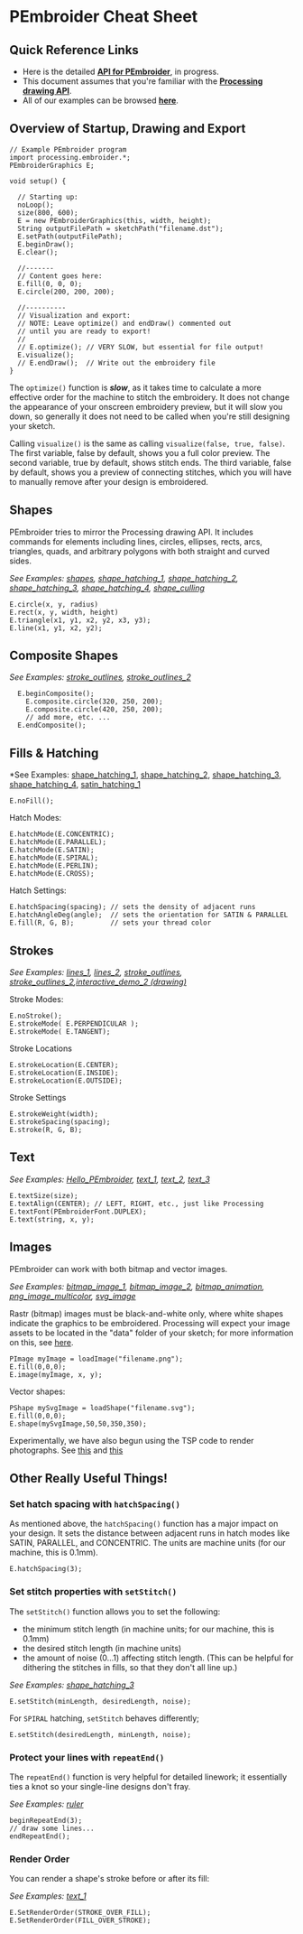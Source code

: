 # PEmbroider Cheat Sheet

## Quick Reference Links

* Here is the detailed [**API for PEmbroider**](https://github.com/CreativeInquiry/PEmbroider/blob/master/API.md), in progress.
* This document assumes that you're familiar with the [**Processing drawing API**](https://processing.org/reference/). 
* All of our examples can be browsed [**here**](examples/README.md). 


## Overview of Startup, Drawing and Export
	
```
// Example PEmbroider program
import processing.embroider.*;
PEmbroiderGraphics E;

void setup() {

  // Starting up:
  noLoop();
  size(800, 600);
  E = new PEmbroiderGraphics(this, width, height);
  String outputFilePath = sketchPath("filename.dst");
  E.setPath(outputFilePath); 
  E.beginDraw();
  E.clear();

  //-------
  // Content goes here:
  E.fill(0, 0, 0); 
  E.circle(200, 200, 200); 

  //----------  
  // Visualization and export:
  // NOTE: Leave optimize() and endDraw() commented out
  // until you are ready to export!
  //
  // E.optimize(); // VERY SLOW, but essential for file output! 
  E.visualize(); 
  // E.endDraw();  // Write out the embroidery file
}
```
    
The `optimize()` function is ***slow***, as it takes time to calculate a more effective order for the machine to stitch the embroidery. It does not change the appearance of your onscreen embroidery preview, but it will slow you down, so generally it does not need to be called when you're still designing your sketch. 

Calling `visualize()` is the same as calling `visualize(false, true, false)`. The first variable, false by default, shows you a full color preview. The second variable, true by default, shows stitch ends. The third variable, false by default, shows you a preview of connecting stitches, which you will have to manually remove after your design is embroidered.


## Shapes

PEmbroider tries to mirror the Processing drawing API. It includes commands for elements including lines, circles, ellipses, rects, arcs, triangles, quads, and arbitrary polygons with both straight and curved sides.

*See Examples: [shapes](examples/PEmbroider_shapes), [shape_hatching_1](examples/PEmbroider_shape_hatching_1), [shape_hatching_2](examples/PEmbroider_shape_hatching_2), [shape_hatching_3](examples/PEmbroider_shape_hatching_3), [shape_hatching_4](examples/PEmbroider_shape_hatching_4), [shape_culling](examples/PEmbroider_shape_culling)*

    E.circle(x, y, radius)
    E.rect(x, y, width, height)
    E.triangle(x1, y1, x2, y2, x3, y3);
    E.line(x1, y1, x2, y2);
    
## Composite Shapes

*See Examples: [stroke_outlines](examples/PEmbroider_stroke_outlines), [stroke_outlines_2](examples/PEmbroider_stroke_outlines_2)*

      E.beginComposite();
    	E.composite.circle(320, 250, 200);
    	E.composite.circle(420, 250, 200);
    	// add more, etc. ...
      E.endComposite(); 

  
## Fills & Hatching

*See Examples: [shape_hatching_1](examples/PEmbroider_shape_hatching_1), [shape_hatching_2](examples/PEmbroider_shape_hatching_2), [shape_hatching_3](examples/PEmbroider_shape_hatching_3), [shape_hatching_4](examples/PEmbroider_shape_hatching_4), [satin_hatching_1](examples/PEmbroider_satin_hatching_1)

    E.noFill();
    
Hatch Modes: 

    E.hatchMode(E.CONCENTRIC);
    E.hatchMode(E.PARALLEL);
    E.hatchMode(E.SATIN);
    E.hatchMode(E.SPIRAL); 
    E.hatchMode(E.PERLIN);
    E.hatchMode(E.CROSS);
      
 Hatch Settings:

    E.hatchSpacing(spacing); // sets the density of adjacent runs
    E.hatchAngleDeg(angle);  // sets the orientation for SATIN & PARALLEL
    E.fill(R, G, B);         // sets your thread color

  
## Strokes

*See Examples: [lines_1](examples/PEmbroider_lines_1), [lines_2](examples/PEmbroider_lines_2), [stroke_outlines](examples/PEmbroider_stroke_outlines), [stroke_outlines_2](examples/PEmbroider_stroke_outlines_2),[interactive_demo_2 (drawing)](examples/PEmbroider_interactive_demo_2)*

Stroke Modes:

    E.noStroke();
    E.strokeMode( E.PERPENDICULAR );
    E.strokeMode( E.TANGENT);
     
Stroke Locations

    E.strokeLocation(E.CENTER);
    E.strokeLocation(E.INSIDE);
    E.strokeLocation(E.OUTSIDE);
    
Stroke Settings

    E.strokeWeight(width);
    E.strokeSpacing(spacing);
    E.stroke(R, G, B);
    

## Text

*See Examples: [Hello_PEmbroider](examples/), [text_1](examples/PEmbroider_text_1), [text_2](examples/PEmbroider_text_2), [text_3](examples/PEmbroider_text_3)* 

    E.textSize(size);
    E.textAlign(CENTER); // LEFT, RIGHT, etc., just like Processing
    E.textFont(PEmbroiderFont.DUPLEX);
    E.text(string, x, y);


## Images

PEmbroider can work with both bitmap and vector images. 

*See Examples: [bitmap_image_1](examples/PEmbroider_bitmap_image_1), [bitmap_image_2](examples/PEmbroider_bitmap_image_2), [bitmap_animation](examples/PEmbroider_bitmap_animation), [png_image_multicolor](examples/PEmbroider_png_image_multicolor), [svg_image](examples/PEmbroider_svg_image)*

Rastr (bitmap) images must be black-and-white only, where white shapes indicate the graphics to be embroidered. Processing will expect your image assets to be located in the "data" folder of your sketch; for more information on this, see [here](https://processing.org/reference/environment/#Sketchbook).

    PImage myImage = loadImage("filename.png");
    E.fill(0,0,0);
    E.image(myImage, x, y);
    
Vector shapes: 

    PShape mySvgImage = loadShape("filename.svg");
    E.fill(0,0,0);
    E.shape(mySvgImage,50,50,350,350);

Experimentally, we have also begun using the TSP code to render photographs. See [this](examples/work_in_progress/PEmbroider_TSP_grayscale) and [this](examples/work_in_progress/PEmbroider_TSP_CMYK)

## Other Really Useful Things!

### Set hatch spacing with `hatchSpacing()`

As mentioned above, the `hatchSpacing()` function has a major impact on your design. It sets the distance between adjacent runs in hatch modes like SATIN, PARALLEL, and CONCENTRIC. The units are machine units (for our machine, this is 0.1mm). 

    E.hatchSpacing(3);


### Set stitch properties with `setStitch()`

The `setStitch()` function allows you to set the following: 
* the minimum stitch length (in machine units; for our machine, this is 0.1mm)
* the desired stitch length (in machine units)
* the amount of noise (0...1) affecting stitch length. (This can be helpful for dithering the stitches in fills, so that they don't all line up.)

*See Examples: [shape_hatching_3](examples/PEmbroider_shape_hatching_3)*

    E.setStitch(minLength, desiredLength, noise);
   
For `SPIRAL` hatching, `setStitch` behaves differently;

    E.setStitch(desiredLength, minLength, noise);
    
### Protect your lines with `repeatEnd()`

The `repeatEnd()` function is very helpful for detailed linework; it essentially ties a knot so your single-line designs don't fray. 

*See Examples: [ruler](examples/PEmbroider_ruler)*

    beginRepeatEnd(3);  
    // draw some lines... 
    endRepeatEnd();
    
### Render Order

You can render a shape's stroke before or after its fill: 

*See Examples: [text_1](examples/PEmbroider_text_1)*

    E.SetRenderOrder(STROKE_OVER_FILL);
    E.SetRenderOrder(FILL_OVER_STROKE);

